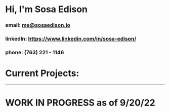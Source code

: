 # Hi, I'm Sosa Edison

### email: me@sosaedison.io
### linkedIn: https://www.linkedin.com/in/sosa-edison/
### phone: (763) 221 - 1146

# Current Projects:
---
# WORK IN PROGRESS as of 9/20/22
